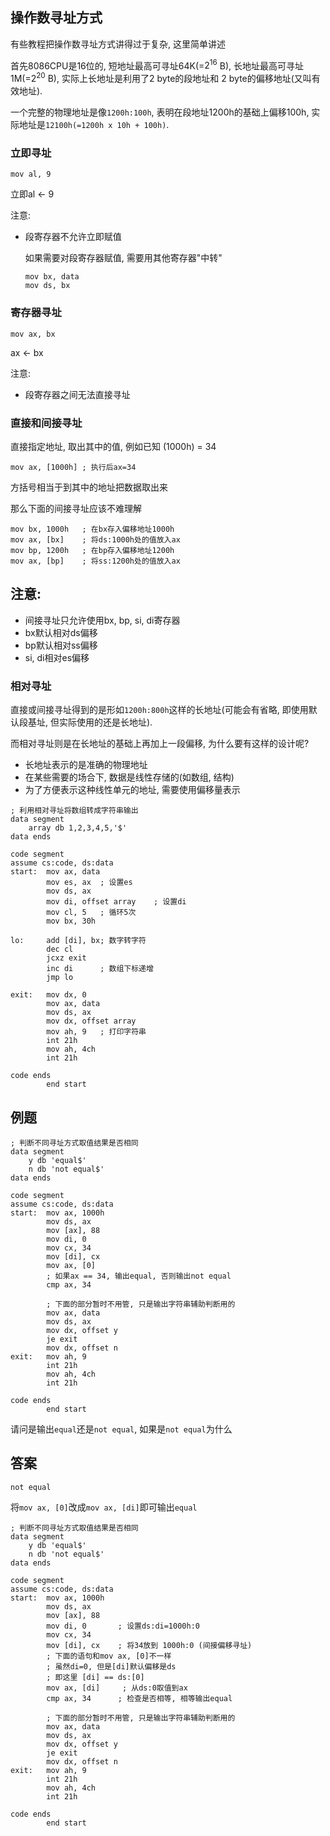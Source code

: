 ## 操作数寻址方式

有些教程把操作数寻址方式讲得过于复杂, 这里简单讲述

首先8086CPU是16位的, 短地址最高可寻址64K(=$2^{16}$ B), 长地址最高可寻址1M(=$2^{20}$ B), 实际上长地址是利用了2 byte的段地址和 2 byte的偏移地址(又叫有效地址).

一个完整的物理地址是像`1200h:100h`, 表明在段地址1200h的基础上偏移100h, 实际地址是`12100h(=1200h x 10h + 100h)`.

### 立即寻址
```x86asm
mov al, 9
```
立即al <- 9

注意:
- 段寄存器不允许立即赋值
  
  如果需要对段寄存器赋值, 需要用其他寄存器"中转"
    ```x86asm
    mov bx, data
    mov ds, bx
    ```

### 寄存器寻址
```x86asm
mov ax, bx
```
ax <- bx

注意:
- 段寄存器之间无法直接寻址
### 直接和间接寻址
直接指定地址, 取出其中的值, 例如已知 (1000h) = 34
```x86asm
mov ax, [1000h] ; 执行后ax=34
```
方括号相当于到其中的地址把数据取出来

那么下面的间接寻址应该不难理解

```x86asm
mov bx, 1000h   ; 在bx存入偏移地址1000h
mov ax, [bx]    ; 将ds:1000h处的值放入ax
mov bp, 1200h   ; 在bp存入偏移地址1200h
mov ax, [bp]    ; 将ss:1200h处的值放入ax
```
## 注意:
- 间接寻址只允许使用bx, bp, si, di寄存器
- bx默认相对ds偏移
- bp默认相对ss偏移
- si, di相对es偏移


### 相对寻址

直接或间接寻址得到的是形如`1200h:800h`这样的长地址(可能会有省略, 即使用默认段基址, 但实际使用的还是长地址).

而相对寻址则是在长地址的基础上再加上一段偏移, 为什么要有这样的设计呢?

- 长地址表示的是准确的物理地址
- 在某些需要的场合下, 数据是线性存储的(如数组, 结构)
- 为了方便表示这种线性单元的地址, 需要使用偏移量表示

```x86asm
; 利用相对寻址将数组转成字符串输出
data segment
    array db 1,2,3,4,5,'$'
data ends

code segment
assume cs:code, ds:data
start:  mov ax, data
        mov es, ax  ; 设置es
        mov ds, ax
        mov di, offset array    ; 设置di
        mov cl, 5   ; 循环5次
        mov bx, 30h 

lo:     add [di], bx; 数字转字符
        dec cl
        jcxz exit
        inc di      ; 数组下标递增
        jmp lo
        
exit:   mov dx, 0
        mov ax, data
        mov ds, ax
        mov dx, offset array
        mov ah, 9   ; 打印字符串
        int 21h
        mov ah, 4ch
        int 21h

code ends
        end start
```

例题
---

```x86asm
; 判断不同寻址方式取值结果是否相同
data segment
    y db 'equal$'
    n db 'not equal$'
data ends

code segment
assume cs:code, ds:data
start:  mov ax, 1000h
        mov ds, ax
        mov [ax], 88
        mov di, 0
        mov cx, 34
        mov [di], cx 
        mov ax, [0]
        ; 如果ax == 34, 输出equal, 否则输出not equal
        cmp ax, 34
        
        ; 下面的部分暂时不用管, 只是输出字符串辅助判断用的
        mov ax, data
        mov ds, ax
        mov dx, offset y
        je exit
        mov dx, offset n
exit:   mov ah, 9
        int 21h
        mov ah, 4ch
        int 21h

code ends
        end start
```

请问是输出`equal`还是`not equal`, 如果是`not equal`为什么

答案
---
`not equal`

将`mov ax, [0]`改成`mov ax, [di]`即可输出`equal`
```x86asm
; 判断不同寻址方式取值结果是否相同
data segment
    y db 'equal$'
    n db 'not equal$'
data ends

code segment
assume cs:code, ds:data
start:  mov ax, 1000h
        mov ds, ax
        mov [ax], 88
        mov di, 0       ; 设置ds:di=1000h:0
        mov cx, 34
        mov [di], cx    ; 将34放到 1000h:0 (间接偏移寻址)
        ; 下面的语句和mov ax, [0]不一样
        ; 虽然di=0, 但是[di]默认偏移是ds
        ; 即这里 [di] == ds:[0]
        mov ax, [di]     ; 从ds:0取值到ax
        cmp ax, 34      ; 检查是否相等, 相等输出equal
        
        ; 下面的部分暂时不用管, 只是输出字符串辅助判断用的
        mov ax, data
        mov ds, ax
        mov dx, offset y
        je exit
        mov dx, offset n
exit:   mov ah, 9
        int 21h
        mov ah, 4ch
        int 21h

code ends
        end start
```